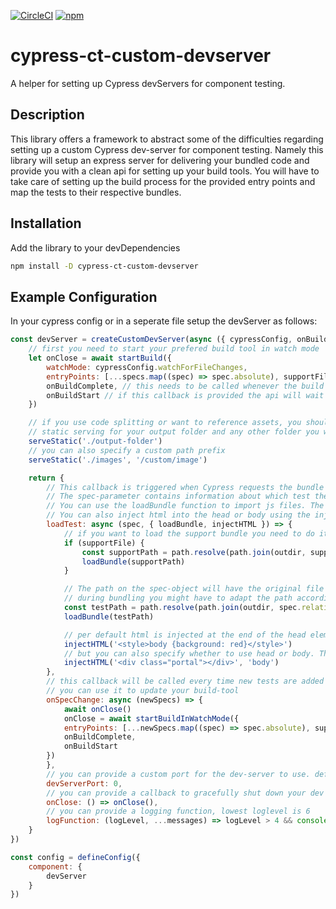 [![CircleCI](https://dl.circleci.com/status-badge/img/gh/fochlac/cypress-ct-custom-devserver/tree/main.svg?style=shield)](https://dl.circleci.com/status-badge/redirect/gh/fochlac/cypress-ct-custom-devserver/tree/main) [![npm](https://img.shields.io/npm/v/cypress-ct-custom-devserver)](https://www.npmjs.com/package/cypress-ct-custom-devserver)

# cypress-ct-custom-devserver
A helper for setting up Cypress devServers for component testing.

## Description

This library offers a framework to abstract some of the difficulties regarding setting up a custom Cypress dev-server for component testing. Namely this library will setup an express server for delivering your bundled code and provide you with a clean api for setting up your build tools. 
You will have to take care of setting up the build process for the provided entry points and map the tests to their respective bundles.

## Installation
Add the library to your devDependencies
```bash
npm install -D cypress-ct-custom-devserver
```

## Example Configuration
In your cypress config or in a seperate file setup the devServer as follows:

```js
const devServer = createCustomDevServer(async ({ cypressConfig, onBuildComplete, onBuildStart, specs, supportFile, serveStatic }) => {
    // first you need to start your prefered build tool in watch mode
    let onClose = await startBuild({
        watchMode: cypressConfig.watchForFileChanges,
        entryPoints: [...specs.map((spec) => spec.absolute), supportFile && supportFile.absolute],
        onBuildComplete, // this needs to be called whenever the build is complete so cypress can restart the test.
        onBuildStart // if this callback is provided the api will wait until the build is finished before it serves the bundles.
    })

    // if you use code splitting or want to reference assets, you should setup
    // static serving for your output folder and any other folder you want accessible from the test
    serveStatic('./output-folder')
    // you can also specify a custom path prefix
    serveStatic('./images', '/custom/image')

    return {
        // This callback is triggered when Cypress requests the bundle for a test.
        // The spec-parameter contains information about which test the bundle is requested for.
        // You can use the loadBundle function to import js files. The sequence of imports will be preserved.
        // You can also inject html into the head or body using the injectHTML function. This can be used to inject i.e. styles.
        loadTest: async (spec, { loadBundle, injectHTML }) => {
            // if you want to load the support bundle you need to do it before the test-bundle
            if (supportFile) {
                const supportPath = path.resolve(path.join(outdir, supportFile.relative))
                loadBundle(supportPath)
            }

            // The path on the spec-object will have the original file extension. If the extension changed
            // during bundling you might have to adapt the path accordingly. You need to provide an absolute path to the file.
            const testPath = path.resolve(path.join(outdir, spec.relative.replace(spec?.fileExtension, '.js')))
            loadBundle(testPath)

            // per default html is injected at the end of the head element
            injectHTML('<style>body {background: red}</style>')
            // but you can also specify whether to use head or body. The html will be appended at the end of the element.
            injectHTML('<div class="portal"></div>', 'body')
        },
        // this callback will be called every time new tests are added or removed
        // you can use it to update your build-tool
        onSpecChange: async (newSpecs) => {
            await onClose()
            onClose = await startBuildInWatchMode({
            entryPoints: [...newSpecs.map((spec) => spec.absolute), supportFile && supportFile.absolute],
            onBuildComplete,
            onBuildStart
        })
        },
        // you can provide a custom port for the dev-server to use. default is 0, which means pick a random port
        devServerPort: 0,
        // you can provide a callback to gracefully shut down your dev server once cypress shuts down.
        onClose: () => onClose(),
        // you can provide a logging function, lowest loglevel is 6
        logFunction: (logLevel, ...messages) => logLevel > 4 && console.log(...messages) 
    }
})

const config = defineConfig({
    component: {
        devServer
    }
})
```
